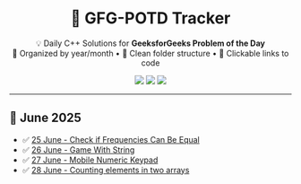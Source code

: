 <h1 align="center">🚀 GFG-POTD Tracker</h1>

<p align="center">
  💡 Daily C++ Solutions for <strong>GeeksforGeeks Problem of the Day</strong><br/>
  📅 Organized by year/month • 📁 Clean folder structure • 🔗 Clickable links to code
</p>

<p align="center">
  <img src="https://img.shields.io/badge/Language-C++17-blue.svg"/>
  <img src="https://img.shields.io/badge/Progress-8%20day-green"/>
  <img src="https://img.shields.io/github/last-commit/chidvi123/GFG-POTD"/>
</p>

---

## 📅 June 2025

- ✅ [25 June - Check if Frequencies Can Be Equal](2025/June/25_CheckIfFreqEqual.cpp)
- ✅ [26 June - Game With String](2025/June/26_GameWithString.cpp)
- ✅ [27 June - Mobile Numeric Keypad](2025/June/27_MobileNumericKeypad.cpp)
- ✅ [28 June - Counting elements in two arrays](2025/June/28_CountingElementsInTwoArrays.cpp)


